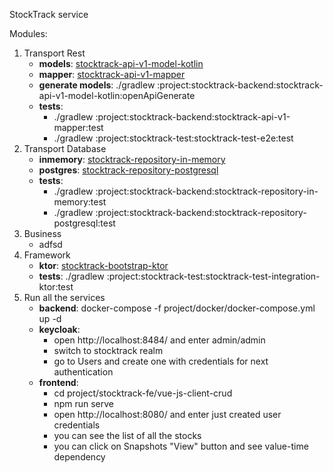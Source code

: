 StockTrack service

Modules:

1. Transport Rest
   - **models**: [stocktrack-api-v1-model-kotlin](project%2Fstocktrack-backend%2Fstocktrack-api-v1-model-kotlin)
   - **mapper**: [stocktrack-api-v1-mapper](project%2Fstocktrack-backend%2Fstocktrack-api-v1-mapper)
   - **generate models**: ./gradlew :project:stocktrack-backend:stocktrack-api-v1-model-kotlin:openApiGenerate
   - **tests**: 
     - ./gradlew :project:stocktrack-backend:stocktrack-api-v1-mapper:test
     - ./gradlew :project:stocktrack-test:stocktrack-test-e2e:test
2. Transport Database
   - **inmemory**: [stocktrack-repository-in-memory](project%2Fstocktrack-backend%2Fstocktrack-repository-in-memory)
   - **postgres**: [stocktrack-repository-postgresql](project%2Fstocktrack-backend%2Fstocktrack-repository-postgresql)
   - **tests**:
     - ./gradlew :project:stocktrack-backend:stocktrack-repository-in-memory:test
     - ./gradlew :project:stocktrack-backend:stocktrack-repository-postgresql:test
3. Business
   - adfsd
4. Framework
   - **ktor**: [stocktrack-bootstrap-ktor](project%2Fstocktrack-backend%2Fstocktrack-bootstrap-ktor)
   - **tests**: ./gradlew :project:stocktrack-test:stocktrack-test-integration-ktor:test
5. Run all the services
   - **backend**: docker-compose -f project/docker/docker-compose.yml up -d
   - **keycloak**: 
     - open http://localhost:8484/ and enter admin/admin
     - switch to stocktrack realm
     - go to Users and create one with credentials for next authentication
   - **frontend**: 
     - cd project/stocktrack-fe/vue-js-client-crud
     - npm run serve
     - open http://localhost:8080/ and enter just created user credentials
     - you can see the list of all the stocks
     - you can click on Snapshots "View" button and see value-time dependency

